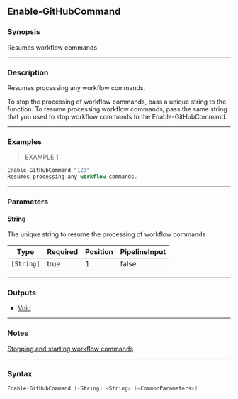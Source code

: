Enable-GitHubCommand
--------------------

### Synopsis
Resumes workflow commands

---

### Description

Resumes processing any workflow commands.

To stop the processing of workflow commands, pass a unique string to the function. To resume processing workflow commands, pass the same string
that you used to stop workflow commands to the Enable-GitHubCommand.

---

### Examples
> EXAMPLE 1

```PowerShell
Enable-GitHubCommand "123"
Resumes processing any workflow commands.
```

---

### Parameters
#### **String**
The unique string to resume the processing of workflow commands

|Type      |Required|Position|PipelineInput|
|----------|--------|--------|-------------|
|`[String]`|true    |1       |false        |

---

### Outputs
* [Void](https://learn.microsoft.com/en-us/dotnet/api/System.Void)

---

### Notes
[Stopping and starting workflow commands](https://docs.github.com/en/actions/writing-workflows/choosing-what-your-workflow-does/workflow-commands-for-github-actions#stopping-and-starting-workflow-commands)

---

### Syntax
```PowerShell
Enable-GitHubCommand [-String] <String> [<CommonParameters>]
```
